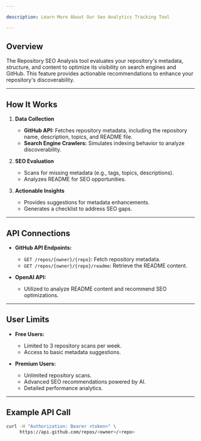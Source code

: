 ```yaml
---

description: Learn More About Our Seo Analytics Tracking Tool

---
```

## Overview
The Repository SEO Analysis tool evaluates your repository's metadata, structure, and content to optimize its visibility on search engines and GitHub. This feature provides actionable recommendations to enhance your repository's discoverability.

---

## How It Works
1. **Data Collection**
   - **GitHub API:** Fetches repository metadata, including the repository name, description, topics, and README file.
   - **Search Engine Crawlers:** Simulates indexing behavior to analyze discoverability.

2. **SEO Evaluation**
   - Scans for missing metadata (e.g., tags, topics, descriptions).
   - Analyzes README for SEO opportunities.

3. **Actionable Insights**
   - Provides suggestions for metadata enhancements.
   - Generates a checklist to address SEO gaps.

---

## API Connections
- **GitHub API Endpoints:**
  - `GET /repos/{owner}/{repo}`: Fetch repository metadata.
  - `GET /repos/{owner}/{repo}/readme`: Retrieve the README content.

- **OpenAI API:**
  - Utilized to analyze README content and recommend SEO optimizations.

---

## User Limits
- **Free Users:**
  - Limited to 3 repository scans per week.
  - Access to basic metadata suggestions.

- **Premium Users:**
  - Unlimited repository scans.
  - Advanced SEO recommendations powered by AI.
  - Detailed performance analytics.

---

## Example API Call
```bash
curl -H "Authorization: Bearer <token>" \
     https://api.github.com/repos/<owner>/<repo>
